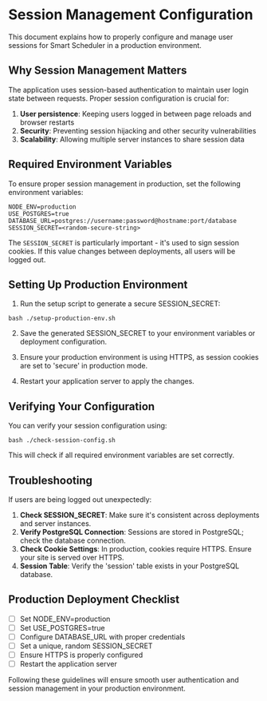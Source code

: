 # Session Management Configuration

This document explains how to properly configure and manage user sessions for Smart Scheduler in a production environment.

## Why Session Management Matters

The application uses session-based authentication to maintain user login state between requests. Proper session configuration is crucial for:

1. **User persistence**: Keeping users logged in between page reloads and browser restarts
2. **Security**: Preventing session hijacking and other security vulnerabilities
3. **Scalability**: Allowing multiple server instances to share session data

## Required Environment Variables

To ensure proper session management in production, set the following environment variables:

```
NODE_ENV=production
USE_POSTGRES=true
DATABASE_URL=postgres://username:password@hostname:port/database
SESSION_SECRET=<random-secure-string>
```

The `SESSION_SECRET` is particularly important - it's used to sign session cookies. If this value changes between deployments, all users will be logged out.

## Setting Up Production Environment

1. Run the setup script to generate a secure SESSION_SECRET:

```
bash ./setup-production-env.sh
```

2. Save the generated SESSION_SECRET to your environment variables or deployment configuration.

3. Ensure your production environment is using HTTPS, as session cookies are set to 'secure' in production mode.

4. Restart your application server to apply the changes.

## Verifying Your Configuration

You can verify your session configuration using:

```
bash ./check-session-config.sh
```

This will check if all required environment variables are set correctly.

## Troubleshooting

If users are being logged out unexpectedly:

1. **Check SESSION_SECRET**: Make sure it's consistent across deployments and server instances.
2. **Verify PostgreSQL Connection**: Sessions are stored in PostgreSQL; check the database connection.
3. **Check Cookie Settings**: In production, cookies require HTTPS. Ensure your site is served over HTTPS.
4. **Session Table**: Verify the 'session' table exists in your PostgreSQL database.

## Production Deployment Checklist

- [ ] Set NODE_ENV=production
- [ ] Set USE_POSTGRES=true
- [ ] Configure DATABASE_URL with proper credentials
- [ ] Set a unique, random SESSION_SECRET
- [ ] Ensure HTTPS is properly configured
- [ ] Restart the application server

Following these guidelines will ensure smooth user authentication and session management in your production environment.